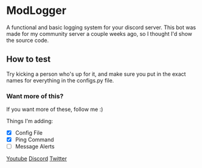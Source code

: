 # ModLogger
A functional and basic logging system for your discord server. This bot was made for my community server a couple weeks ago, so I thought I'd show the source code.

## How to test
Try kicking a person who's up for it, and make sure you put in the exact names for everything in the configs.py file. 

### Want more of this?
If you want more of these, follow me :)


Things I'm adding:
- [x] Config File
- [x] Ping Command
- [ ] Message Alerts

[Youtube](https://www.youtube.com/channel/UCYBsKHI6N-nIO9DGkEsR6xg?sub_confirmation=1) 
[Discord](https://https://discord.gg/77Mw4GDbxg) 
[Twitter](https://https://twitter.com/JustEnderBoi1) 


